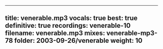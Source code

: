 
---
title: venerable.mp3
vocals: true
best: true
definitive: true
recordings: venerable-10
filename: venerable.mp3
mixes: venerable-mp3-78
folder: 2003-09-26/venerable
weight: 10
---

